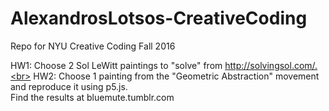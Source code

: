 # AlexandrosLotsos-CreativeCoding
Repo for NYU Creative Coding Fall 2016

HW1: Choose 2 Sol LeWitt paintings to "solve" from http://solvingsol.com/.<br>
HW2: Choose 1 painting from the "Geometric Abstraction" movement and reproduce it using p5.js.<br>
Find the results at bluemute.tumblr.com
